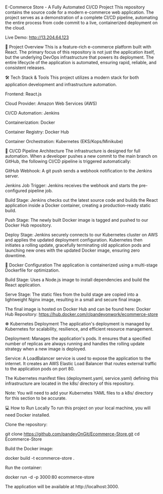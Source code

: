 E-Commerce Store - A Fully Automated CI/CD Project
This repository contains the source code for a modern e-commerce web application. The project serves as a demonstration of a complete CI/CD pipeline, automating the entire process from code commit to a live, containerized deployment on the cloud.

Live Demo: http://13.204.64.123

🚀 Project Overview
This is a feature-rich e-commerce platform built with React. The primary focus of this repository is not just the application itself, but the underlying DevOps infrastructure that powers its deployment. The entire lifecycle of the application is automated, ensuring rapid, reliable, and consistent releases.

🛠️ Tech Stack & Tools
This project utilizes a modern stack for both application development and infrastructure automation.

Frontend: React.js

Cloud Provider: Amazon Web Services (AWS)

CI/CD Automation: Jenkins

Containerization: Docker

Container Registry: Docker Hub

Container Orchestration: Kubernetes (EKS/Kops/Minikube)

🔄 CI/CD Pipeline Architecture
The infrastructure is designed for full automation. When a developer pushes a new commit to the main branch on GitHub, the following CI/CD pipeline is triggered automatically:

GitHub Webhook: A git push sends a webhook notification to the Jenkins server.

Jenkins Job Trigger: Jenkins receives the webhook and starts the pre-configured pipeline job.

Build Stage: Jenkins checks out the latest source code and builds the React application inside a Docker container, creating a production-ready static build.

Push Stage: The newly built Docker image is tagged and pushed to our Docker Hub repository.

Deploy Stage: Jenkins securely connects to our Kubernetes cluster on AWS and applies the updated deployment configuration. Kubernetes then initiates a rolling update, gracefully terminating old application pods and launching new ones with the updated Docker image, ensuring zero downtime.

🐳 Docker Configuration
The application is containerized using a multi-stage Dockerfile for optimization.

Build Stage: Uses a Node.js image to install dependencies and build the React application.

Serve Stage: The static files from the build stage are copied into a lightweight Nginx image, resulting in a small and secure final image.

The final image is hosted on Docker Hub and can be found here:
Docker Hub Repository: https://hub.docker.com/r/pandeyonwork/ecommerce-store

☸️ Kubernetes Deployment
The application's deployment is managed by Kubernetes for scalability, resilience, and efficient resource management.

Deployment: Manages the application's pods. It ensures that a specified number of replicas are always running and handles the rolling update strategy when a new image is deployed.

Service: A LoadBalancer service is used to expose the application to the internet. It creates an AWS Elastic Load Balancer that routes external traffic to the application pods on port 80.

The Kubernetes manifest files (deployment.yaml, service.yaml) defining this infrastructure are located in the k8s/ directory of this repository.

Note: You will need to add your Kubernetes YAML files to a k8s/ directory for this section to be accurate.

💻 How to Run Locally
To run this project on your local machine, you will need Docker installed.

Clone the repository:

git clone https://github.com/pandeyOnGit/Ecommerce-Store.git
cd Ecommerce-Store

Build the Docker image:

docker build -t ecommerce-store .

Run the container:

docker run -d -p 3000:80 ecommerce-store

The application will be available at http://localhost:3000.

